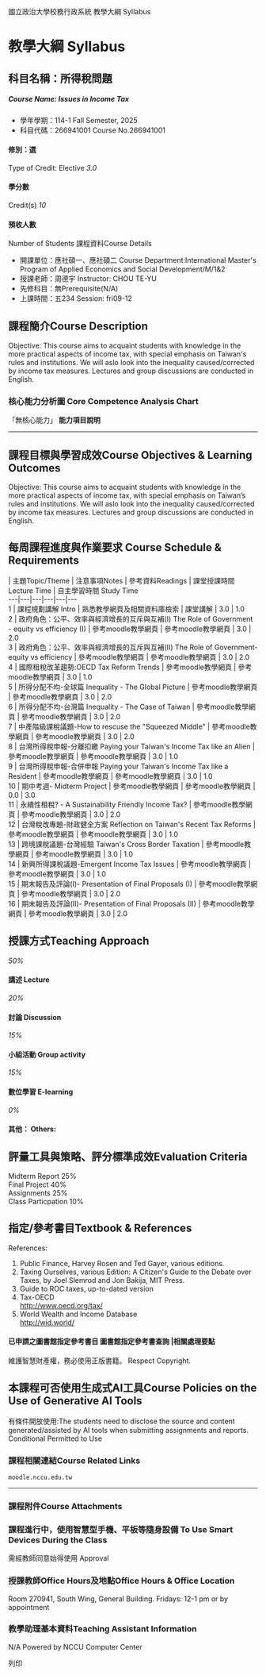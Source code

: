 國立政治大學校務行政系統 教學大綱 Syllabus
# 教學大綱 Syllabus
##  科目名稱：所得稅問題
#####  Course Name: Issues in Income Tax
  * 學年學期：114-1 Fall Semester, 2025 
  * 科目代碼：266941001 Course No.266941001


#### 修別：選
Type of Credit: Elective 
_3.0_
#### 學分數
Credit(s)
_10_
#### 預收人數
Number of Students
課程資料Course Details
  * 開課單位：應社碩一、應社碩二 Course Department:International Master's Program of Applied Economics and Social Development/M/1&2 
  * 授課老師：周德宇 Instructor: CHOU TE-YU 
  * 先修科目：無Prerequisite(N/A)
  * 上課時間：五234 Session: fri09-12


##  課程簡介Course Description
Objective: This course aims to acquaint students with knowledge in the more practical aspects of income tax, with special emphasis on Taiwan's rules and institutions. We will aslo look into the inequality caused/corrected by income tax measures. Lectures and group discussions are conducted in English.
###  核心能力分析圖 Core Competence Analysis Chart
「無核心能力」 
**能力項目說明**
* * *
##  課程目標與學習成效Course Objectives & Learning Outcomes 
Objective: This course aims to acquaint students with knowledge in the more practical aspects of income tax, with special emphasis on Taiwan’s rules and institutions. We will aslo look into the inequality caused/corrected by income tax measures. Lectures and group discussions are conducted in English.
##  每周課程進度與作業要求 Course Schedule & Requirements
|  主題Topic/Theme |  注意事項Notes |  參考資料Readings |  課堂授課時間 Lecture Time |  自主學習時間 Study Time  
---|---|---|---|---|---  
1 |  課程規劃講解 Intro |  熟悉教學網頁及相關資料庫檢索 |  課堂講解 |  3.0 |  1.0  
2 |  政府角色：公平、效率與經濟增長的互斥與互補(I) The Role of Government - equity vs efficiency (I) |  參考moodle教學網頁 |  參考moodle教學網頁 |  3.0 |  2.0  
3 |  政府角色：公平、效率與經濟增長的互斥與互補(II) The Role of Government-equity vs efficiency |  參考moodle教學網頁 |  參考moodle教學網頁 |  3.0 |  2.0  
4 |  國際租稅改革趨勢:OECD Tax Reform Trends |  參考moodle教學網頁 |  參考moodle教學網頁 |  3.0 |  1.0  
5 |  所得分配不均-全球篇 Inequality - The Global Picture |  參考moodle教學網頁 |  參考moodle教學網頁 |  3.0 |  2.0  
6 |  所得分配不均-台灣篇 Inequality - The Case of Taiwan |  參考moodle教學網頁 |  參考moodle教學網頁 |  3.0 |  2.0  
7 |  中產階級課稅議題-How to rescuse the "Squeezed Middle" |  參考moodle教學網頁 |  參考moodle教學網頁 |  3.0 |  2.0  
8 |  台灣所得稅申報-分離扣繳 Paying your Taiwan's Income Tax like an Alien |  參考moodle教學網頁 |  參考moodle教學網頁 |  3.0 |  1.0  
9 |  台灣所得稅申報-合併申報 Paying your Taiwan's Income Tax like a Resident |  參考moodle教學網頁 |  參考moodle教學網頁 |  3.0 |  1.0  
10 |  期中考週- Midterm Project |  參考moodle教學網頁 |  參考moodle教學網頁 |  0.0 |  3.0  
11 |  永續性租稅? - A Sustainability Friendly Income Tax? |  參考moodle教學網頁 |  參考moodle教學網頁 |  3.0 |  2.0  
12 |  台灣稅改專題-財政健全方案 Reflection on Taiwan's Recent Tax Reforms  |  參考moodle教學網頁 |  參考moodle教學網頁 |  3.0 |  1.0  
13 |  跨境課稅議題-台灣經驗 Taiwan's Cross Border Taxation |  參考moodle教學網頁 |  參考moodle教學網頁 |  3.0 |  1.0  
14 |  新興所得課稅議題-Emergent Income Tax Issues |  參考moodle教學網頁 |  參考moodle教學網頁 |  3.0 |  1.0  
15 |  期末報告及評論(I)- Presentation of Final Proposals (I)  |  參考moodle教學網頁 |  參考moodle教學網頁 |  3.0 |  2.0  
16 |  期末報告及評論(II)- Presentation of Final Proposals (II)  |  參考moodle教學網頁 |  參考moodle教學網頁 |  3.0 |  2.0  
##  授課方式Teaching Approach
_50%_
####  講述 Lecture
_20%_
####  討論 Discussion
_15%_
####  小組活動 Group activity
_15%_
####  數位學習 E-learning
_0%_
####  其他： Others:
##  評量工具與策略、評分標準成效Evaluation Criteria
Midterm Report 25%   
Final Project 40%   
Assignments 25%   
Class Particpation 10%
##  指定/參考書目Textbook & References
References:
1. Public Finance, Harvey Rosen and Ted Gayer, various editions.   
2. Taxing Ourselves, various Edition: A Citizen's Guide to the Debate over Taxes, by Joel Slemrod and Jon Bakija, MIT Press.   
3. Guide to ROC taxes, up-to-dated version  
4. Tax-OECD   
http://www.oecd.org/tax/   
5. World Wealth and Income Database   
http://wid.world/
####  已申請之圖書館指定參考書目  圖書館指定參考書查詢 |相關處理要點
維護智慧財產權，務必使用正版書籍。 Respect Copyright.
##  本課程可否使用生成式AI工具Course Policies on the Use of Generative AI Tools
有條件開放使用:The students need to disclose the source and content generated/assisted by AI tools when submitting assignments and reports.  Conditional Permitted to Use 
###  課程相關連結Course Related Links
```
moodle.nccu.edu.tw
```

* * *
###  課程附件Course Attachments
###  課程進行中，使用智慧型手機、平板等隨身設備 To Use Smart Devices During the Class
需經教師同意始得使用  Approval
###  授課教師Office Hours及地點Office Hours & Office Location
Room 270941, South Wing, General Building.
Fridays: 12-1 pm or by appointment
###  教學助理基本資料Teaching Assistant Information
N/A
Powered by NCCU Computer Center
  
列印

